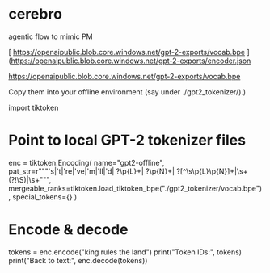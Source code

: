 # cerebro
agentic flow to mimic PM

[
https://openaipublic.blob.core.windows.net/gpt-2-exports/vocab.bpe
](https://openaipublic.blob.core.windows.net/gpt-2-exports/encoder.json

https://openaipublic.blob.core.windows.net/gpt-2-exports/vocab.bpe

Copy them into your offline environment (say under ./gpt2_tokenizer/).)

import tiktoken

# Point to local GPT-2 tokenizer files
enc = tiktoken.Encoding(
    name="gpt2-offline",
    pat_str=r"""'s|'t|'re|'ve|'m|'ll|'d| ?\p{L}+| ?\p{N}+| ?[^\s\p{L}\p{N}]+|\s+(?!\S)|\s+""",
    mergeable_ranks=tiktoken.load_tiktoken_bpe("./gpt2_tokenizer/vocab.bpe"),
    special_tokens={}
)

# Encode & decode
tokens = enc.encode("king rules the land")
print("Token IDs:", tokens)
print("Back to text:", enc.decode(tokens))
